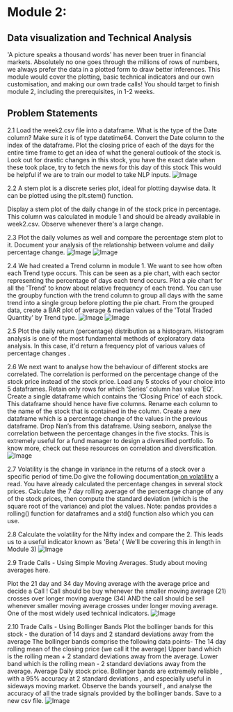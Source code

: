 # Module 2:
## Data visualization and Technical Analysis
'A picture speaks a thousand words' has never been truer in financial markets. Absolutely no one goes through the millions of rows of numbers, we always prefer the data in a plotted form to draw better inferences. This module would cover the plotting, basic technical indicators and our own customisation, and making our own trade calls!
You should target to finish module 2, including the prerequisites, in 1-2 weeks.

## Problem Statements
2.1 Load the week2.csv file into a dataframe. What is the type of the Date column? Make sure it is of type datetime64. Convert the Date column to the index of the dataframe.
Plot the closing price of each of the days for the entire time frame to get an idea of what the general outlook of the stock is.
Look out for drastic changes in this stock, you have the exact date when these took place, try to fetch the news for this day of this stock
This would be helpful if we are to train our model to take NLP inputs.
![Image](https://www.aspiration.ai/machine-learning/internship/images/1.png)




2.2 A stem plot is a discrete series plot, ideal for plotting daywise data. It can be plotted using the plt.stem() function.

Display a stem plot of the daily change in of the stock price in percentage. This column was calculated in module 1 and should be already available in week2.csv. Observe whenever there's a large change.


2.3 Plot the daily volumes as well and compare the percentage stem plot to it. Document your analysis of the relationship between volume and daily percentage change. 
![Image](https://www.aspiration.ai/machine-learning/internship/images/2.png)
![Image](https://www.aspiration.ai/machine-learning/internship/images/3.png)
 
 
2.4 We had created a Trend column in module 1. We want to see how often each Trend type occurs. This can be seen as a pie chart, with each sector representing the percentage of days each trend occurs. Plot a pie chart for all the 'Trend' to know about relative frequency of each trend. You can use the groupby function with the trend column to group all days with the same trend into a single group before plotting the pie chart. From the grouped data, create a BAR plot of average & median values of the 'Total Traded Quantity' by Trend type. 
![Image](https://www.aspiration.ai/machine-learning/internship/images/4.png)
![Image](https://www.aspiration.ai/machine-learning/internship/images/5.png)
 
 
2.5 Plot the daily return (percentage) distribution as a histogram.
Histogram analysis is one of the most fundamental methods of exploratory data analysis. In this case, it'd return a frequency plot of various values of percentage changes .


2.6 We next want to analyse how the behaviour of different stocks are correlated. The correlation is performed on the percentage change of the stock price instead of the stock price. 
Load any 5 stocks of your choice into 5 dataframes. Retain only rows for which ‘Series’ column has value ‘EQ’. Create a single dataframe which contains the ‘Closing Price’ of each stock. This dataframe should hence have five columns. Rename each column to the name of the stock that is contained in the column. Create a new dataframe which is a percentage change of the values in the previous dataframe. Drop Nan’s from this dataframe.
Using seaborn, analyse the correlation between the percentage changes in the five stocks. This is extremely useful for a fund manager to design a diversified portfolio. To know more, check out these resources on correlation and diversification. 
![Image](https://www.aspiration.ai/machine-learning/internship/images/7.png)
 

2.7 Volatility is the change in variance in the returns of a stock over a specific period of time.Do give the following documentation<a href="https://www.investopedia.com/terms/v/volatility.asp"> on volatility</a> a read.
You have already calculated the percentage changes in several stock prices. Calculate the 7 day rolling average of the percentage change of any of the stock prices, then compute the standard deviation (which is the square root of the variance) and plot the values.
Note: pandas provides a rolling() function for dataframes and a std() function also which you can use.




2.8 Calculate the volatility for the Nifty index and compare the 2. This leads us to a useful indicator known as 'Beta' ( We'll be covering this in length in Module 3) 
![Image](https://www.aspiration.ai/machine-learning/internship/images/8.png)
 
 
 

2.9 Trade Calls - Using Simple Moving Averages. Study about moving averages here. 
 
Plot the 21 day and 34 day Moving average with the average price and decide a Call ! 
Call should be buy whenever the smaller moving average (21) crosses over longer moving average (34) AND the call should be sell whenever smaller moving average crosses under longer moving average. 
One of the most widely used technical indicators.
![Image](https://www.aspiration.ai/machine-learning/internship/images/9.png)

2.10 Trade Calls - Using Bollinger Bands 
Plot the bollinger bands for this stock - the duration of 14 days and 2 standard deviations away from the average 
The bollinger bands comprise the following data points- 
The 14 day rolling mean of the closing price (we call it the average) 
Upper band which is the rolling mean + 2 standard deviations away from the average. 
Lower band which is the rolling mean - 2 standard deviations away from the average. 
Average Daily stock price.
Bollinger bands are extremely reliable , with a 95% accuracy at 2 standard deviations , and especially useful in sideways moving market. 
Observe the bands yourself , and analyse the accuracy of all the trade signals provided by the bollinger bands. 
Save to a new csv file. 
![Image](https://www.aspiration.ai/machine-learning/internship/images/10.png)
